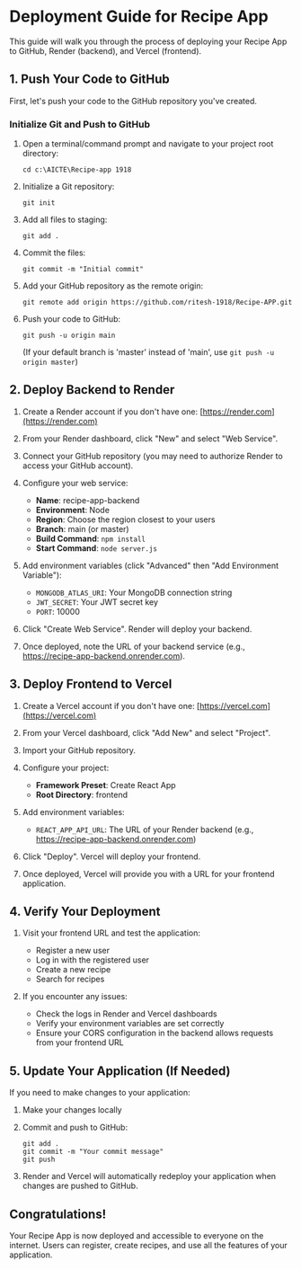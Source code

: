 # Deployment Guide for Recipe App

This guide will walk you through the process of deploying your Recipe App to GitHub, Render (backend), and Vercel (frontend).

## 1. Push Your Code to GitHub

First, let's push your code to the GitHub repository you've created.

### Initialize Git and Push to GitHub

1. Open a terminal/command prompt and navigate to your project root directory:
   ```
   cd c:\AICTE\Recipe-app 1918
   ```

2. Initialize a Git repository:
   ```
   git init
   ```

3. Add all files to staging:
   ```
   git add .
   ```

4. Commit the files:
   ```
   git commit -m "Initial commit"
   ```

5. Add your GitHub repository as the remote origin:
   ```
   git remote add origin https://github.com/ritesh-1918/Recipe-APP.git
   ```

6. Push your code to GitHub:
   ```
   git push -u origin main
   ```
   (If your default branch is 'master' instead of 'main', use `git push -u origin master`)

## 2. Deploy Backend to Render

1. Create a Render account if you don't have one: [https://render.com](https://render.com)

2. From your Render dashboard, click "New" and select "Web Service".

3. Connect your GitHub repository (you may need to authorize Render to access your GitHub account).

4. Configure your web service:
   - **Name**: recipe-app-backend
   - **Environment**: Node
   - **Region**: Choose the region closest to your users
   - **Branch**: main (or master)
   - **Build Command**: `npm install`
   - **Start Command**: `node server.js`

5. Add environment variables (click "Advanced" then "Add Environment Variable"):
   - `MONGODB_ATLAS_URI`: Your MongoDB connection string
   - `JWT_SECRET`: Your JWT secret key
   - `PORT`: 10000

6. Click "Create Web Service". Render will deploy your backend.

7. Once deployed, note the URL of your backend service (e.g., https://recipe-app-backend.onrender.com).

## 3. Deploy Frontend to Vercel

1. Create a Vercel account if you don't have one: [https://vercel.com](https://vercel.com)

2. From your Vercel dashboard, click "Add New" and select "Project".

3. Import your GitHub repository.

4. Configure your project:
   - **Framework Preset**: Create React App
   - **Root Directory**: frontend

5. Add environment variables:
   - `REACT_APP_API_URL`: The URL of your Render backend (e.g., https://recipe-app-backend.onrender.com)

6. Click "Deploy". Vercel will deploy your frontend.

7. Once deployed, Vercel will provide you with a URL for your frontend application.

## 4. Verify Your Deployment

1. Visit your frontend URL and test the application:
   - Register a new user
   - Log in with the registered user
   - Create a new recipe
   - Search for recipes

2. If you encounter any issues:
   - Check the logs in Render and Vercel dashboards
   - Verify your environment variables are set correctly
   - Ensure your CORS configuration in the backend allows requests from your frontend URL

## 5. Update Your Application (If Needed)

If you need to make changes to your application:

1. Make your changes locally
2. Commit and push to GitHub:
   ```
   git add .
   git commit -m "Your commit message"
   git push
   ```

3. Render and Vercel will automatically redeploy your application when changes are pushed to GitHub.

## Congratulations!

Your Recipe App is now deployed and accessible to everyone on the internet. Users can register, create recipes, and use all the features of your application.